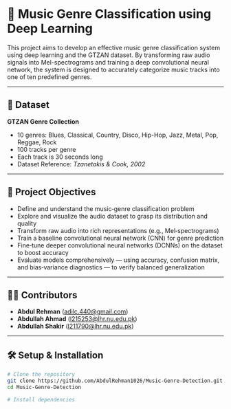 # 🎵 Music Genre Classification using Deep Learning

This project aims to develop an effective music genre classification system using deep learning and the GTZAN dataset. By transforming raw audio signals into Mel-spectrograms and training a deep convolutional neural network, the system is designed to accurately categorize music tracks into one of ten predefined genres.

---

## 📁 Dataset

**GTZAN Genre Collection**  
- 10 genres: Blues, Classical, Country, Disco, Hip-Hop, Jazz, Metal, Pop, Reggae, Rock  
- 100 tracks per genre  
- Each track is 30 seconds long  
- Dataset Reference: *Tzanetakis & Cook, 2002*

---

## 🎯 Project Objectives

- Define and understand the music‑genre classification problem  
- Explore and visualize the audio dataset to grasp its distribution and quality  
- Transform raw audio into rich representations (e.g., Mel‑spectrograms)  
- Train a baseline convolutional neural network (CNN) for genre prediction  
- Fine‑tune deeper convolutional neural networks (DCNNs) on the dataset to boost accuracy  
- Evaluate models comprehensively — using accuracy, confusion matrix, and bias‑variance diagnostics — to verify balanced generalization

---

## 👨‍💻 Contributors

- **Abdul Rehman** (adilc.440@gmail.com)  
- **Abdullah Ahmad** (l215253@lhr.nu.edu.pk)  
- **Abdullah Shakir** (l211790@lhr.nu.edu.pk)

---

## 🛠️ Setup & Installation

```bash
# Clone the repository
git clone https://github.com/AbdulRehman1026/Music-Genre-Detection.git
cd Music-Genre-Detection

# Install dependencies

